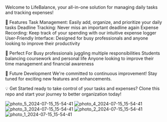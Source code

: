 Welcome to LifeBalance, your all-in-one solution for managing daily tasks and tracking expenses!


🚀 Features
Task Management: Easily add, organize, and prioritize your daily tasks
Deadline Tracking: Never miss an important deadline again
Expense Recording: Keep track of your spending with our intuitive expense logger
User-Friendly Interface: Designed for busy professionals and anyone looking to improve their productivity

🎯 Perfect For
Busy professionals juggling multiple responsibilities
Students balancing coursework and personal life
Anyone looking to improve their time management and financial awareness

🔮 Future Development
We're committed to continuous improvement! Stay tuned for exciting new features and enhancements.

💡 Get Started ready to take control of your tasks and expenses? Clone this repo and start your journey to better organization today!




![photo_5_2024-07-15_15-54-41](https://github.com/user-attachments/assets/c8394d13-da0e-4523-85c7-80d670cf938b)
![photo_4_2024-07-15_15-54-41](https://github.com/user-attachments/assets/69a1c84b-ba2e-4b9b-98ef-9cea7f76a551)
![photo_3_2024-07-15_15-54-41](https://github.com/user-attachments/assets/4f868c24-e74a-4d1f-8b21-8f1e2099159b)
![photo_2_2024-07-15_15-54-41](https://github.com/user-attachments/assets/b222dc67-072a-4e9a-ae47-4f2113b89f07)
![photo_1_2024-07-15_15-54-41](https://github.com/user-attachments/assets/563cfc83-d8c4-45eb-8028-70806c1ba4fb)
